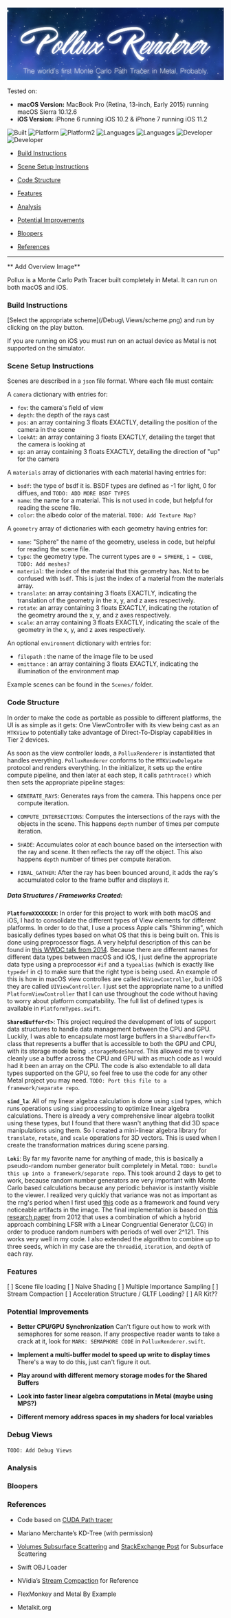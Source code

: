 ![title_pic](Media/Miscellanious/Header.png)



Tested on: 
- **macOS Version:** MacBook Pro (Retina, 13-inch, Early 2015) running macOS Sierra 10.12.6
- **iOS Version:** iPhone 6 running iOS 10.2 & iPhone 7 running iOS 11.2

![Built](https://img.shields.io/appveyor/ci/gruntjs/grunt.svg)  ![Platform](https://img.shields.io/badge/platform-macOS-bcbcbc.svg) ![Platform2](https://img.shields.io/badge/platform-iOS-bcbcbc.svg) ![Languages](https://img.shields.io/badge/Metal-2-02ffa2.svg?style=flat) ![Languages](https://img.shields.io/badge/Swift-4-ff7f02.svg?style=flat) ![Developer](https://img.shields.io/badge/Developer-Youssef%20Victor-0f97ff.svg?style=flat) ![Developer](https://img.shields.io/badge/Developer-Will%20Ho-ff6161.svg?style=flat)



- [Build Instructions](#build-instructions)

- [Scene Setup Instructions](#scene-setup-instructions)

- [Code Structure](#code-structure)

- [Features](#features)

- [Analysis](#analysis)

- [Potential Improvements](#potential-improvements)

- [Bloopers](#bloopers)

- [References](#references)
 

____________________________________________________

** Add Overview Image**

Pollux is a Monte Carlo Path Tracer built completely in Metal. It can run on both macOS and iOS.

### Build Instructions

[Select the appropriate scheme](/Debug\ Views/scheme.png) and run by clicking on the play button.

If you are running on iOS you must run on an actual device as Metal is not supported on the simulator.

### Scene Setup Instructions

Scenes are described in a `json` file format. Where each file must contain:

A `camera` dictionary with entries for:
 - `fov`: the camera's field of view
 - `depth`: the depth of the rays cast
 - `pos`: an array containing 3 floats EXACTLY, detailing the position of the camera in the scene
 - `lookAt`: an array containing 3 floats EXACTLY, detailing the target that the camera is looking at
 - `up`: an array containing 3 floats EXACTLY, detailing the direction of "up" for the camera

A `materials` array of dictionaries with each material having entries for:

- `bsdf`: the type of bsdf it is. BSDF types are defined as -1 for light, 0 for diffues, and `TODO: ADD MORE BSDF TYPES`
- `name`: the name for a material. This is not used in code, but helpful for reading the scene file.
- `color`: the albedo color of the material. `TODO: Add Texture Map?`

 A `geometry` array of dictionaries with each geometry having entries for:
 
 - `name`: "Sphere" the name of the geometry, useless in code, but helpful for reading the scene file.
 - `type`: the geometry type. The current types are `0 = SPHERE`, `1 = CUBE`, `TODO: Add meshes?`
 - `material`: the index of the material that this geometry has. Not to be confused with `bsdf`. This is just the index of a material from the materials array.
 - `translate`: an array containing 3 floats EXACTLY, indicating the translation of the geometry in the x, y, and z axes respectively.
 - `rotate`: an array containing 3 floats EXACTLY, indicating the rotation of the geometry around the x, y, and z axes respectively.
 - `scale`: an array containing 3 floats EXACTLY, indicating the scale of the geometry in the x, y, and z axes respectively.
 
 An optional `environment` dictionary with entries for:
 
 - `filepath` : the name of the image file to be used
 - `emittance` : an array containing 3 floats EXACTLY, indicating the illumination of the environment map
 

Example scenes can be found in the `Scenes/` folder.

### Code Structure

In order to make the code as portable as possible to different platforms, the UI is as simple as it gets: One ViewController with its view being cast as an `MTKView` to potentially take advantage of Direct-To-Display capabilities in Tier 2 devices.

As soon as the view controller loads, a `PolluxRenderer` is instantiated that handles everything. `PolluxRenderer` conforms to the `MTKViewDelegate` protocol and renders everything. In the initializer, it sets up the entire compute pipeline, and then later at each step, it calls `pathtrace()` which then sets the appropriate pipeline stages:

- `GENERATE_RAYS`: Generates rays from the camera. This happens once per compute iteration.
- `COMPUTE_INTERSECTIONS`: Computes the intersections of the rays with the objects in the scene. This happens `depth` number of times per compute iteration.

- `SHADE`: Accumulates color at each bounce based on the intersection with the ray and scene. It then reflects the ray off the object. This also happens `depth` number of times per compute iteration.

- `FINAL_GATHER`: After the ray has been bounced around, it adds the ray's accumulated color to the frame buffer and displays it.

##### Data Structures / Frameworks Created:

**`PlatformXXXXXXXX`**:
In order for this project to work with both macOS and iOS, I had to consolidate the different types of View elements for different platforms. In order to do that, I use a process Apple calls "Shimming", which basically defines types based on what OS that this is being built on. This is done using preprocessor flags. A very helpful description of this can be found in [this WWDC talk from 2014](https://developer.apple.com/videos/play/wwdc2014/233/). Because there are different names for different data types between macOS and iOS, I just define the appropriate data type using a preprocessor `#if` and a `typealias` (which is exactly like `typedef` in c) to make sure that the right type is being used. An example of this is how in macOS view controlles are called `NSViewController`, but in iOS they are called `UIViewController`. I just set the appropriate name to a unified `PlatformViewController` that I can use throughout the code without having to worry about platform compatability. The full list of defined types is available in `PlatformTypes.swift`.

**`SharedBuffer<T>`**:
This project required the development of lots of support data structures to handle data management between the CPU and GPU. Luckily, I was able to encapsulate most large buffers in a `SharedBuffer<T>` class that represents a buffer that is accessible to both the GPU and CPU, with its storage mode being `.storageModeShared`. This allowed me to very cleanly use a buffer across the CPU and GPU with as much code as I would had it been an array on the CPU. The code is also extendable to all data types supported on the GPU, so feel free to use the code for any other Metal project you may need. `TODO: Port this file to a framework/separate repo`.

**`simd_la`**:
All of my linear algebra calculation is done using `simd` types, which runs operations using `simd` processing to optimize linear algebra calculations. There is already a very comprehensive linear algebra toolkit using these types, but I found that there wasn't anything that did 3D space manipulations using them. So I created a mini-linear algebra library for `translate`, `rotate`, and `scale` operations for 3D vectors. This is used when I create the transformation matrices during scene parsing.

**`Loki`**:
By far my favorite name for anything of made, this is basically a pseudo-random number generator built completely in Metal. `TODO: bundle this up into a framework/separate repo`. This took around 2 days to get to work, because random number generators are very important with Monte Carlo based calculations because any periodic behavior is instantly visible to the viewer. I realized very quickly that variance was not as important as the rng's period when I first used [this](http://www.cs.wm.edu/~va/software/park/park.html) code as a framework and found very noticeable artifacts in the image. The final implementation is based on [this research paper](http://iopscience.iop.org/article/10.1088/1742-6596/368/1/012024/pdf) from 2012 that uses a combination of which a hybrid approach combining LFSR with a Linear Congruential Generator (LCG) in order to produce random numbers with periods of well over 2^121. This works very well in my code. I also extended the algorithm to combine up to three seeds, which in my case are the `threadid`, `iteration`, and `depth` of each ray.

### Features

[ ] Scene file loading
[ ] Naive Shading
[ ] Multiple Importance Sampling
[ ] Stream Compaction
[ ] Acceleration Structure / GLTF Loading?
[ ] AR Kit??

### Potential Improvements

- **Better CPU/GPU Synchronization**
Can't figure out how to work with semaphores for some reason. If any prospective reader wants to take a crack at it, look for `MARK: SEMAPHORE CODE` in `PolluxRenderer.swift`.

- **Implement a multi-buffer model to speed up write to display times**
There's a way to do this, just can't figure it out.

- **Play around with different memory storage modes for the Shared Buffers**

- **Look into faster linear algebra computations in Metal (maybe using MPS?)**

- **Different memory address spaces in my shaders for local variables**

### Debug Views

`TODO: Add Debug Views`


### Analysis


### Bloopers

### References

- Code based on [CUDA Path tracer](https://github.com/CIS565-Fall-2017/Project3-CUDA-Path-Tracer)

- Mariano Merchante’s KD-Tree (with permission)

- [Volumes Subsurface Scattering](http://www.davepagurek.com/blog/volumes-subsurface-scattering/) and [StackExchange Post](https://computergraphics.stackexchange.com/questions/5214/a-recent-approach-for-subsurface-scattering) for Subsurface Scattering

- Swift OBJ Loader

- NVidia’s [Stream Compaction](https://developer.nvidia.com/gpugems/GPUGems3/gpugems3_ch39.html) for Reference

- FlexMonkey and Metal By Example

- Metalkit.org






